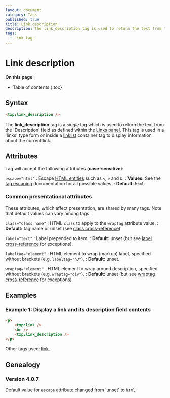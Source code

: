 ```yaml
---
layout: document
category: Tags
published: true
title: Link description
description: The link_description tag is used to return the text from the 'Description' field as defined within the Links panel.
tags:
  - Link tags
---
```


# Link description

**On this page**:

* Table of contents
{:toc}

## Syntax

~~~ html
<txp:link_description />
~~~

The **link_description** tag is a *single* tag which is used to return the text from the 'Description' field as defined within the [Links panel](/administration/links-panel). This tag is used in a 'links' type form or inside a [linklist](linklist) container tag to display information about the current link.

## Attributes

Tag will accept the following attributes (**case-sensitive**):

`escape="html"`
: Escape [HTML entities](https://developer.mozilla.org/en-US/docs/Glossary/Entity) such as `<`, `>` and `&`.
: **Values:** See the [tag escaping](/tags/tag-basics/tag-escaping) documentation for all possible values.
: **Default:** `html`.

### Common presentational attributes

These attributes, which affect presentation, are shared by many tags. Note that default values can vary among tags.

`class="class name"`
: HTML `class` to apply to the `wraptag` attribute value.
: **Default:** tag name or unset (see [class cross-reference](/tags/tag-attributes-cross-reference#class)).

`label="text"`
: Label prepended to item.
: **Default:** unset (but see [label cross-reference](/tags/tag-attributes-cross-reference#label) for exceptions).

`labeltag="element"`
: HTML element to wrap (markup) label, specified without brackets (e.g. `labeltag="h3"`).
: **Default:** unset.

`wraptag="element"`
: HTML element to wrap around description, specified without brackets (e.g. `wraptag="div"`).
: **Default:** unset (but see [wraptag cross-reference](/tags/tag-attributes-cross-reference#wraptag) for exceptions).

## Examples

### Example 1: Display a link and its description field contents

~~~ html
<p>
    <txp:link />
    <br />
    <txp:link_description />
</p>
~~~

Other tags used: [link](link).

## Genealogy

### Version 4.0.7

Default value for `escape` attribute changed from 'unset' to `html`.
